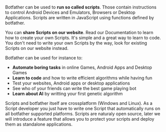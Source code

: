 Botfather can be used to **run so called scripts**. Those contain instructions to control Android Devices and Emulators, Browsers or Desktop Applications. Scripts are written in JavaScript using functions defined by botfather.

You can **share Scripts on our website**. Read our Documentation to learn how to create your own Scripts. It's simple and a great way to learn to code. You don't need to write your own Scripts by the way, look for existing Scripts on our website instead.

Botfather can be used for instance to:

- **Automate boring tasks** in online Games, Android Apps and Desktop Games
- **Learn to code** and how to write efficient algorithms while having fun
- Test your websites, Android apps or desktop applications
- See who of your friends can write the best game playing bot
- **Learn about AI** by writting your first genetic algorithm

Scripts and botfather itself are crossplatform (Windows and Linux). As a Script developer you just have to write one Script that automatically runs on all botfather supported platforms. Scripts are naturaly open source, later we will introduce a feature that allows you to protect your scripts and deploy them as standalone applications. 